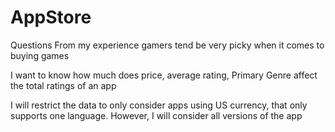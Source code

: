 # AppStore

Questions
From my experience gamers tend be very picky when it comes to buying games

I want to know how much does price, average rating, Primary Genre affect the total ratings of an app

I will restrict the data to only consider apps using US currency, that only supports one language. However, I will consider all versions of the app